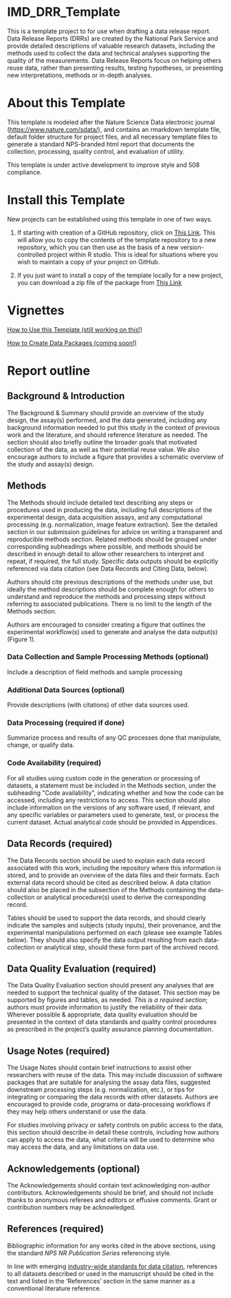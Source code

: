 # IMD_DRR_Template
This is a template project to for use when drafting a data release report. Data Release Reports (DRRs) are created by the National Park Service and provide detailed descriptions of valuable research datasets, including the methods used to collect the data and technical analyses supporting the quality of the measurements. Data Release Reports focus on helping others reuse data, rather than presenting results, testing hypotheses, or presenting new interpretations, methods or in-depth analyses. 

# About this Template
This template is modeled after the Nature Science Data electronic journal (https://www.nature.com/sdata/), and contains an rmarkdown
template file, default folder structure for project files, and all necessary template files to generate a standard NPS-branded html 
report that documents the collection, processing, quality control, and evaluation of utility. 

This template is under active development to improve style and 508 compliance.

# Install this Template
New projects can be established using this template in one of two ways.

1. If starting with creation of a GitHub repository, click on [This Link](https://github.com/nationalparkservice/IMD_DRR_Template/generate). This will allow you to copy the contents of the template repository to a new repository, which you can then use as the basis of a new version-controlled project within R studio. This is ideal for situations where you wish to maintain a copy of your project on GitHub.

2. If you just want to install a copy of the template locally for a new project, you can download a zip file of the package from [This Link](https://github.com/nationalparkservice/IMD_DRR_Template/archive/master.zip)

# Vignettes
[How to Use this Template (still working on this!)](https://htmlpreview.github.io/?https://github.com/nationalparkservice/IMD_DRR_Template/blob/master/vignettes/HowToUseThisTemplate.html)

[How to Create Data Packages (coming soon!)](https://htmlpreview.github.io/?https://github.com/nationalparkservice/IMD_DRR_Template/blob/master/vignettes/CreatingDataPackages.html)

# Report outline
## Background & Introduction
The Background & Summary should provide an overview of the study design, the assay(s) 
performed, and the data generated, including any background information needed to 
put this study in the context of previous work and the literature, and should reference 
literature as needed. The section should also briefly outline the broader goals that 
motivated collection of the data, as well as their potential reuse value. We also 
encourage authors to include a figure that provides a schematic overview of the study 
and assay(s) design. 

## Methods
The Methods should include detailed text describing any steps or procedures used 
in producing the data, including full descriptions of the experimental design, 
data acquisition assays, and any computational processing (e.g. normalization, 
image feature extraction). See the detailed section in our submission guidelines 
for advice on writing a transparent and reproducible methods section. Related 
methods should be grouped under corresponding subheadings where possible, and 
methods should be described in enough detail to allow other researchers to interpret 
and repeat, if required, the full study. Specific data outputs should be explicitly 
referenced via data citation (see Data Records and Citing Data, below).

Authors should cite previous descriptions of the methods under use, but ideally 
the method descriptions should be complete enough for others to understand and 
reproduce the methods and processing steps without referring to associated 
publications. There is no limit to the length of the Methods section.

Authors are encouraged to consider creating a figure that outlines the 
experimental workflow(s) used to generate and analyse the data output(s) (Figure 1).

### Data Collection and Sample Processing Methods (optional)
Include a description of field methods and sample processing 

### Additional Data Sources (optional)
Provide descriptions (with citations) of other data sources used.

### Data Processing (required if done)
Summarize process and results of any QC processes done that manipulate, change, 
or qualify data.

### Code Availability (required)
For all studies using custom code in the generation or processing of datasets, 
a statement must be included in the Methods section, under the subheading "Code 
availability", indicating whether and how the code can be accessed, including 
any restrictions to access. This section should also include information on the 
versions of any software used, if relevant, and any specific variables or 
parameters used to generate, test, or process the current dataset. Actual 
analytical code should be provided in Appendices.

## Data Records (required)
The Data Records section should be used to explain each data record associated
with this work, including the repository where this information is stored, and
to provide an overview of the data files and their formats. Each external data
record should be cited as described below. A data citation should also be placed
in the subsection of the Methods containing the data-collection or analytical
procedure(s) used to derive the corresponding record.

Tables should be used to support the data records, and should clearly indicate
the samples and subjects (study inputs), their provenance, and the experimental
manipulations performed on each (please see example Tables below). They should
also specify the data output resulting from each data-collection or analytical
step, should these form part of the archived record.

## Data Quality Evaluation (required)
The Data Quality Evaluation section should present any analyses that are needed
to support the technical quality of the dataset. This section may be supported
by figures and tables, as needed. *This is a required section*; authors must
provide information to justify the reliability of their data. Wherever possible
& appropriate, data quality evaluation should be presented in the context of
data standards and quality control procedures as prescribed in the project’s
quality assurance planning documentation.

## Usage Notes (required)
The Usage Notes should contain brief instructions to assist other researchers
with reuse of the data. This may include discussion of software packages that
are suitable for analysing the assay data files, suggested downstream processing
steps (e.g. normalization, etc.), or tips for integrating or comparing the data
records with other datasets. Authors are encouraged to provide code, programs or
data-processing workflows if they may help others understand or use the data.

For studies involving privacy or safety controls on public access to the data,
this section should describe in detail these controls, including how authors can
apply to access the data, what criteria will be used to determine who may access
the data, and any limitations on data use.

## Acknowledgements (optional)
The Acknowledgements should contain text acknowledging non-author contributors.
Acknowledgements should be brief, and should not include thanks to anonymous
referees and editors or effusive comments. Grant or contribution numbers may be
acknowledged.

## References (required)
Bibliographic information for any works cited in the above sections, using the
standard *NPS NR Publication Series* referencing style.

In line with emerging [industry-wide standards for data
citation](https://www.nature.com/articles/sdata2018259), references to all
datasets described or used in the manuscript should be cited in the text and
listed in the ‘References’ section in the same manner as a conventional
literature reference.

